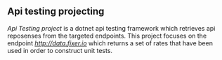Api testing projecting
----------------------
*Api Testing project* is a dotnet api testing framework which retrieves api reposenses
from the targeted endpoints. This project focuses on the endpoint *http://data.fixer.io*
which returns a set of rates that have been used in order to construct unit tests.
